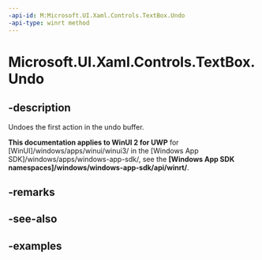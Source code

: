 ```yaml
---
-api-id: M:Microsoft.UI.Xaml.Controls.TextBox.Undo
-api-type: winrt method
---
```


<!-- Method syntax.
public void TextBox.Undo()
-->

# Microsoft.UI.Xaml.Controls.TextBox.Undo

## -description

Undoes the first action in the undo buffer.

**This documentation applies to WinUI 2 for UWP** for [WinUI]/windows/apps/winui/winui3/ in the [Windows App SDK]/windows/apps/windows-app-sdk/, see the **[Windows App SDK namespaces]/windows/windows-app-sdk/api/winrt/**.

## -remarks

## -see-also

## -examples

